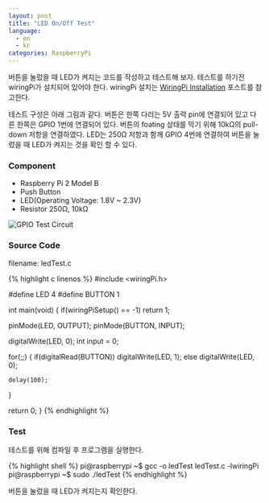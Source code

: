 ```yaml
---
layout: post
title: "LED On/Off Test"
language:
  - en
  - kr
categories: RaspberryPi
---
```

버튼을 눌렀을 때 LED가 켜지는 코드를 작성하고 테스트해 보자. 테스트를 하기전 wiringPi가 설치되어 있어야 한다. wiringPi 설치는 [WiringPi Installation](/rpi/2016/05/20/wiringPi-installation-kr.html) 포스트를 참고한다.

테스트 구성은 아래 그림과 같다. 버튼은 한쪽 다리는 5V 출력 pin에 연결되어 있고 다른 한쪽은 GPIO 1번에 연결되어 있다. 버튼의 foating 상태를 막기 위해 10kΩ의 pull-down 저항을 연결하였다. LED는 250Ω 저항과 함께 GPIO 4번에 연결하여 버튼을 눌렀을 때 LED가 켜지는 것을 확인 할 수 있다.

### Component

* Raspberry Pi 2 Model B
* Push Button
* LED(Operating Voltage: 1.8V ~ 2.3V)
* Resistor 250Ω, 10kΩ
 
![GPIO Test Circuit]({{site.url}}/images/rpi_gpio_led_test.png)

### Source Code

filename: ledTest.c

{% highlight c linenos %}
#include <wiringPi.h>

#define LED 4
#define BUTTON 1

int main(void)
{
  if(wiringPiSetup() == -1)
    return 1;

  pinMode(LED, OUTPUT);
  pinMode(BUTTON, INPUT);

  digitalWrite(LED, 0);
  int input = 0;

  for(;;)
  {
    if(digitalRead(BUTTON))
      digitalWrite(LED, 1);
    else
      digitalWrite(LED, 0); 

    delay(100);
  }

  return 0;
}
{% endhighlight %}

### Test

테스트를 위해 컴파일 후 프로그램을 실행한다.

{% highlight shell %}
pi@raspberrypi ~$ gcc -o ledTest ledTest.c -lwiringPi
pi@raspberrypi ~$ sudo ./ledTest
{% endhighlight %}

버튼을 눌렀을 때 LED가 켜지는지 확인한다.
